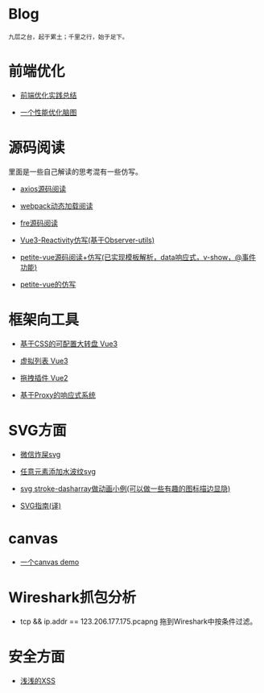 # Blog

    九层之台，起于累土；千里之行，始于足下。


# 前端优化

- [前端优化实践总结](https://juejin.cn/post/6966857691381645325)

- [一个性能优化脑图](web程序优化思路.pdf)

# 源码阅读

里面是一些自己解读的思考混有一些仿写。

- [axios源码阅读](源码阅读/axios源码阅读.md)

- [webpack动态加载阅读](源码阅读/webpack动态加载解析.md)

- [fre源码阅读](源码阅读/fre源码阅读.md)

- [Vue3-Reactivity仿写(基于Observer-utils)](源码阅读/observer-util源码阅读.md)

- [petite-vue源码阅读+仿写(已实现模板解析，data响应式，v-show，@事件功能)](源码阅读/petite-vue源码阅读+仿写.md)

- [petite-vue的仿写](小工具/fake-petite-vue)


# 框架向工具

- [基于CSS的可配置大转盘 Vue3](小工具/vue3-luckdraw)

- [虚拟列表 Vue3](小工具/vlist)

- [拖拽插件 Vue2](小工具/drag-helper)

- [基于Proxy的响应式系统](小工具/observable)

# SVG方面

- [微信炸屎svg](小工具/一些有趣的特效/微信炸屎svg/index.html)

- [任意元素添加水波纹svg](小工具/一些有趣的特效/任意元素水波纹svg/svg任意元素水波纹.html)

- [svg stroke-dasharray做动画小例(可以做一些有趣的图标描边显隐)](小工具/svg初体验/index.html)

- [SVG指南(译)](https://github.com/HuberTRoy/svgTutorial)

# canvas

- [一个canvas demo](小工具/一些有趣的特效/canvas.html)

# Wireshark抓包分析

- tcp && ip.addr == 123.206.177.175.pcapng 拖到Wireshark中按条件过滤。

# 安全方面

- [浅浅的XSS](基于思考所做的探索/安全性的探索.md)